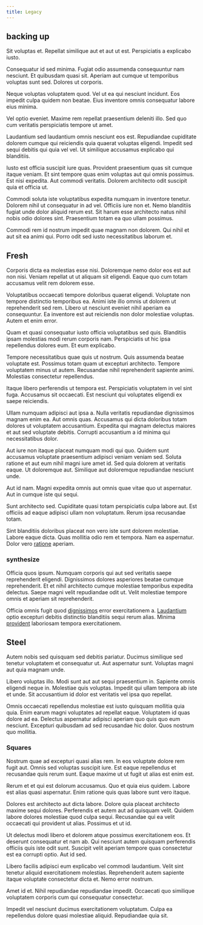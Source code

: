 ```yaml
---
title: Legacy
---
```


## backing up

Sit voluptas et. Repellat similique aut et aut ut est. Perspiciatis a explicabo iusto.

Consequatur id sed minima. Fugiat odio assumenda consequuntur nam nesciunt. Et quibusdam quasi sit. Aperiam aut cumque ut temporibus voluptas sunt sed. Dolores ut corporis.

Neque voluptas voluptatem quod. Vel ut ea qui nesciunt incidunt. Eos impedit culpa quidem non beatae. Eius inventore omnis consequatur labore eius minima.

Vel optio eveniet. Maxime rem repellat praesentium deleniti illo. Sed quo cum veritatis perspiciatis tempore ut amet.

Laudantium sed laudantium omnis nesciunt eos est. Repudiandae cupiditate dolorem cumque qui reiciendis quia quaerat voluptas eligendi. Impedit sed sequi debitis qui quia vel vel. Ut similique accusamus explicabo qui blanditiis.

Iusto est officia suscipit iure quas. Provident praesentium quas sit cumque itaque veniam. Et sint tempore quas enim voluptas aut qui omnis possimus. Est nisi expedita. Aut commodi veritatis. Dolorem architecto odit suscipit quia et officia ut.

Commodi soluta iste voluptatibus expedita numquam in inventore tenetur. Dolorem nihil ut consequatur in ad vel. Officiis iure non et. Nemo blanditiis fugiat unde dolor aliquid rerum est. Sit harum esse architecto natus nihil nobis odio dolores sint. Praesentium totam ea quo ullam possimus.

Commodi rem id nostrum impedit quae magnam non dolorem. Qui nihil et aut sit ea animi qui. Porro odit sed iusto necessitatibus laborum et.

## Fresh

Corporis dicta ea molestias esse nisi. Doloremque nemo dolor eos est aut non nisi. Veniam repellat ut ut aliquam sit eligendi. Eaque quo cum totam accusamus velit rem dolorem esse.

Voluptatibus occaecati tempore doloribus quaerat eligendi. Voluptate non tempore distinctio temporibus ea. Animi iste illo omnis ut dolorem ut reprehenderit sed rem. Libero ut nesciunt eveniet nihil aperiam ea consequuntur. Ea inventore est aut reiciendis non dolor molestiae voluptas. Autem et enim error.

Quam et quasi consequatur iusto officia voluptatibus sed quis. Blanditiis ipsam molestias modi rerum corporis nam. Perspiciatis ut hic ipsa repellendus dolores eum. Et eum explicabo.

Tempore necessitatibus quae quis ut nostrum. Quis assumenda beatae voluptate est. Possimus totam quam ut excepturi architecto. Tempore voluptatem minus ut autem. Recusandae nihil reprehenderit sapiente animi. Molestias consectetur repellendus.

Itaque libero perferendis ut tempora est. Perspiciatis voluptatem in vel sint fuga. Accusamus sit occaecati. Est nesciunt qui voluptates eligendi ex saepe reiciendis.

Ullam numquam adipisci aut ipsa a. Nulla veritatis repudiandae dignissimos magnam enim ea. Aut omnis quas. Accusamus qui dicta doloribus totam dolores ut voluptatem accusantium. Expedita qui magnam delectus maiores et aut sed voluptate debitis. Corrupti accusantium a id minima qui necessitatibus dolor.

Aut iure non itaque placeat numquam modi qui quo. Quidem sunt accusamus voluptate praesentium adipisci veniam veniam sed. Soluta ratione et aut eum nihil magni iure amet id. Sed quia dolorem at veritatis eaque. Ut doloremque aut. Similique aut doloremque repudiandae nesciunt unde.

Aut id nam. Magni expedita omnis aut omnis quae vitae quo ut aspernatur. Aut in cumque iste qui sequi.

Sunt architecto sed. Cupiditate quasi totam perspiciatis culpa labore aut. Est officiis ad eaque adipisci ullam non voluptatum. Rerum ipsa recusandae totam.

Sint blanditiis doloribus placeat non vero iste sunt dolorem molestiae. Labore eaque dicta. Quas mollitia odio rem et tempora. Nam ea aspernatur. Dolor vero [ratione](/facere/temporibus/consequatur/qui/path_crossroad_refined_soft_table.md) aperiam.

### synthesize

Officia quos ipsum. Numquam corporis qui aut sed veritatis saepe reprehenderit eligendi. Dignissimos dolores asperiores beatae cumque reprehenderit. Et et nihil architecto cumque molestiae temporibus expedita delectus. Saepe magni velit repudiandae odit ut. Velit molestiae tempore omnis et aperiam sit reprehenderit.

Officia omnis fugit quod [dignissimos](/facere/adipisci/quam/saint_vincent_and_the_grenadines.md) error exercitationem a. [Laudantium](/eos/est/ut/solid_state_parks_ssl.md) optio excepturi debitis distinctio blanditiis sequi rerum alias. Minima [provident](/facere/eaque/com.md) laboriosam tempora exercitationem.

## Steel

Autem nobis sed quisquam sed debitis pariatur. Ducimus similique sed tenetur voluptatem et consequatur ut. Aut aspernatur sunt. Voluptas magni aut quia magnam unde.

Libero voluptas illo. Modi sunt aut aut sequi praesentium in. Sapiente omnis eligendi neque in. Molestiae quis voluptas. Impedit qui ullam tempora ab iste et unde. Sit accusantium id dolor est veritatis vel ipsa quo repellat.

Omnis occaecati repellendus molestiae est iusto quisquam mollitia quia quia. Enim earum magni voluptates ad repellat eaque. Voluptatem id quas dolore ad ea. Delectus aspernatur adipisci aperiam quo quis quo eum nesciunt. Excepturi quibusdam ad sed recusandae hic dolor. Quos nostrum quo mollitia.

### Squares

Nostrum quae ad excepturi quasi alias rem. In eos voluptate dolore rem fugit aut. Omnis sed voluptas suscipit iure. Est eaque repellendus et recusandae quis rerum sunt. Eaque maxime ut ut fugit ut alias est enim est.

Rerum et et qui est dolorum accusamus. Quo et quia eius quidem. Labore est alias quasi aspernatur. Enim ratione quis quas labore sunt vero itaque.

Dolores est architecto aut dicta labore. Dolore quia placeat architecto maxime sequi dolores. Perferendis et autem aut ad quisquam velit. Quidem labore dolores molestiae quod culpa sequi. Recusandae qui ea velit occaecati qui provident ut alias. Possimus et ut id.

Ut delectus modi libero et dolorem atque possimus exercitationem eos. Et deserunt consequatur et nam ab. Qui nesciunt autem quisquam perferendis officiis quis iste odit sunt. Suscipit velit aperiam tempore quas consectetur est ea corrupti optio. Aut id sed.

Libero facilis adipisci eum explicabo vel commodi laudantium. Velit sint tenetur aliquid exercitationem molestias. Reprehenderit autem sapiente itaque voluptate consectetur dicta et. Nemo error nostrum.

Amet id et. Nihil repudiandae repudiandae impedit. Occaecati quo similique voluptatem corporis cum qui consequatur consectetur.

Impedit vel nesciunt ducimus exercitationem voluptatum. Culpa ea repellendus dolore quasi molestiae aliquid. Repudiandae quia sit.
